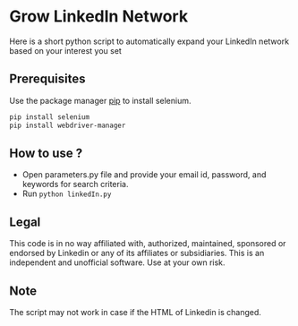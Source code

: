 # Grow LinkedIn Network

Here is a short python script to automatically expand your LinkedIn network based on your interest you set

## Prerequisites

Use the package manager [pip](https://pip.pypa.io/en/stable/) to install selenium.

```bash
pip install selenium
pip install webdriver-manager
```

## How to use ?

- Open parameters.py file and provide your email id, password, and keywords for search criteria.
- Run `python linkedIn.py`

## Legal

This code is in no way affiliated with, authorized, maintained, sponsored or endorsed by Linkedin or any of its affiliates or subsidiaries. This is an independent and unofficial software. Use at your own risk.

## Note

The script may not work in case if the HTML of Linkedin is changed.

